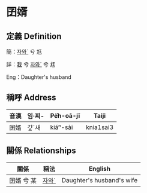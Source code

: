 # 囝婿
## 定義 Definition
簡：[자와ˊ](member20.md) 兮 尪

詳：[我](member1.md) 兮 [자와ˊ](member20.md) 兮 尪

Eng：Daughter's husband

## 稱呼 Address

音漢 | 임·찌- | Pe̍͘h-oā-jī | Taiji
--- | --- | --- | --- 
囝婿 | 갸ᇫˊ새 | kiáⁿ-sài | knia1sai3 


## 關係 Relationships

關係 | 稱法 | English
--- | --- | --- 
囝婿 兮 某 | [자와ˊ](member20.md) | Daughter's husband's wife
